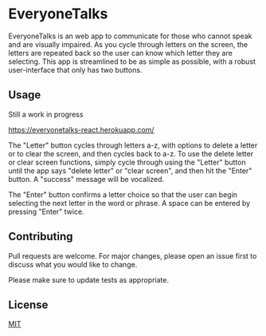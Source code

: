 # EveryoneTalks

EveryoneTalks is an web app to communicate for those who cannot speak and are visually impaired. As you cycle through letters on the screen, the letters are repeated back so the user can know which letter they are selecting. This app is streamlined to be as simple as possible, with a robust user-interface that only has two buttons.

## Usage

Still a work in progress

https://everyonetalks-react.herokuapp.com/

The "Letter" button cycles through letters a-z, with options to delete a letter or to clear the screen, and then cycles back to a-z. To use the delete letter or clear screen functions, simply cycle through using the "Letter" button until the app says "delete letter" or "clear screen", and then hit the "Enter" button. A "success" message will be vocalized.

The "Enter" button confirms a letter choice so that the user can begin selecting the next letter in the word or phrase. A space can be entered by pressing "Enter" twice.

## Contributing
Pull requests are welcome. For major changes, please open an issue first to discuss what you would like to change.

Please make sure to update tests as appropriate.

## License
[MIT](https://choosealicense.com/licenses/mit/)